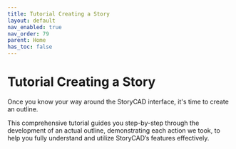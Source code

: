 ```yaml
---
title: Tutorial Creating a Story
layout: default
nav_enabled: true
nav_order: 79
parent: Home
has_toc: false
---
```

# Tutorial Creating a Story

Once you know your way around the StoryCAD interface, it's time to create an outline. 

This comprehensive tutorial guides you step-by-step through the development of an actual outline, demonstrating each action we took, to help you fully understand and utilize StoryCAD’s features effectively.
